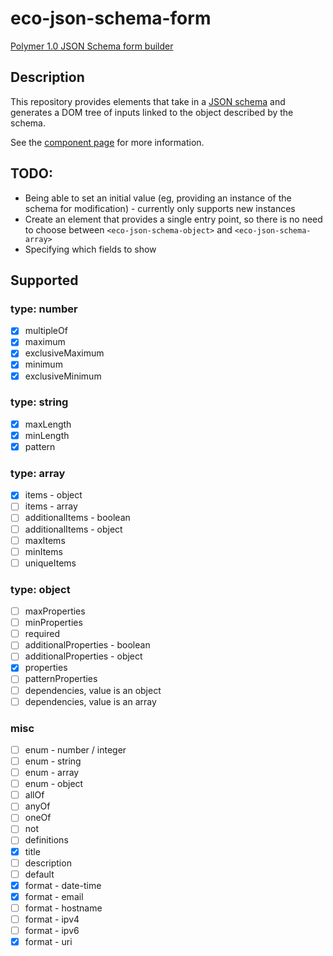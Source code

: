 eco-json-schema-form
===============

[Polymer 1.0 JSON Schema form builder](http://ecoutu.github.io/eco-json-schema-form)

## Description

This repository provides elements that take in a [JSON schema](http://json-schema.org/) and generates a DOM tree of inputs linked to the object described by the schema.

See the [component page](http://ecoutu.github.io/eco-json-schema-form) for more information.

## TODO:

* Being able to set an initial value (eg, providing an instance of the schema for modification) - currently only supports new instances
* Create an element that provides a single entry point, so there is no need to choose between `<eco-json-schema-object>` and `<eco-json-schema-array>`
* Specifying which fields to show

## Supported

### type: number

- [x] multipleOf
- [x] maximum
- [x] exclusiveMaximum
- [x] minimum
- [x] exclusiveMinimum

### type: string

- [x] maxLength
- [x] minLength
- [x] pattern

### type: array

- [x] items - object
- [ ] items - array
- [ ] additionalItems - boolean
- [ ] additionalItems - object
- [ ] maxItems
- [ ] minItems
- [ ] uniqueItems

### type: object

- [ ] maxProperties
- [ ] minProperties
- [ ] required
- [ ] additionalProperties - boolean
- [ ] additionalProperties - object
- [x] properties
- [ ] patternProperties
- [ ] dependencies, value is an object
- [ ] dependencies, value is an array

### misc

- [ ] enum - number / integer
- [ ] enum - string
- [ ] enum - array
- [ ] enum - object
- [ ] allOf
- [ ] anyOf
- [ ] oneOf
- [ ] not
- [ ] definitions
- [x] title
- [ ] description
- [ ] default
- [x] format - date-time
- [x] format - email
- [ ] format - hostname
- [ ] format - ipv4
- [ ] format - ipv6
- [x] format - uri
